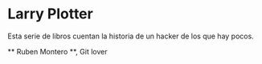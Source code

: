 # Larry Plotter

Esta serie de libros cuentan la historia de un hacker de los que hay pocos.

** Ruben Montero **, Git lover

